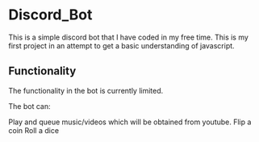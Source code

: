 # Discord_Bot

This is a simple discord bot that I have coded in my free time. This is my first project in an attempt to get a basic understanding of javascript.

## Functionality

The functionality in the bot is currently limited.

The bot can:

Play and queue music/videos which will be obtained from youtube.
Flip a coin
Roll a dice


